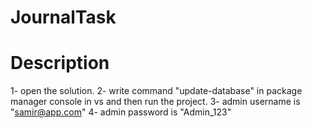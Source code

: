 # JournalTask

# Description
1- open the solution.
2- write command "update-database" in package manager console in vs and then run the project.
3- admin username is "samir@app.com"
4- admin password is "Admin_123"



